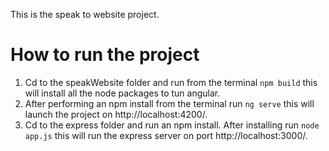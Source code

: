This is the speak to website project.


# How to run the project

1. Cd to the speakWebsite folder and run from the terminal ``` npm build ``` this will install all the node packages to tun angular. 
2. After performing an npm install from the terminal run ```ng serve``` this will launch the project on http://localhost:4200/.
3. Cd to the express folder and run an npm install. After installing run ``` node app.js ``` this will run the express server on port http://localhost:3000/.












